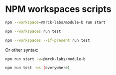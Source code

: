 # NPM workspaces scripts
```bash
npm --workspace=@mrck-labs/module-b run start
```

```bash
npm --workspaces run test
```

```bash
npm --workspaces --if-present run test
```

Or other syntax:
```bash
npm run start -w=@mrck-labs/module-b
```

```bash
npm run test -ws (everywhere)
```